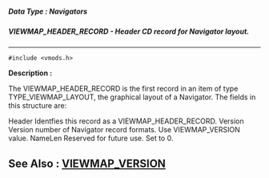 ##### Data Type : Navigators
##### VIEWMAP_HEADER_RECORD - Header CD record for Navigator layout.
---
```
#include <vmods.h>
```
**Description :**

The VIEWMAP_HEADER_RECORD is the first record in an item of type 
TYPE_VIEWMAP_LAYOUT, the graphical layout of a Navigator.  The fields in this 
structure are:

Header  Identfies this record as a VIEWMAP_HEADER_RECORD.
Version  Version number of Navigator record formats.  Use VIEWMAP_VERSION value.
NameLen Reserved for future use.   Set to 0. 

**See Also :**
[VIEWMAP_VERSION](/domino-c-api-docs/reference/Symb/VIEWMAP_VERSION)
---
